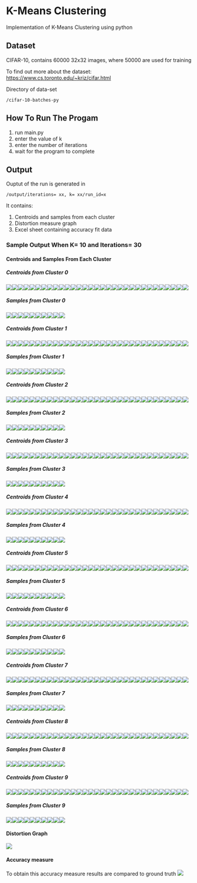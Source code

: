 # K-Means Clustering
Implementation of K-Means Clustering using python


## Dataset
CIFAR-10, contains 60000 32x32 images, where 50000 are used for training 


To find out more about the dataset: <https://www.cs.toronto.edu/~kriz/cifar.html>


Directory of data-set 
```
/cifar-10-batches-py
```


## How To Run The Progam
1. run main.py
2. enter the value of k
3. enter the number of iterations
4. wait for the program to complete


## Output
Ouptut of the run is generated in 
```
/output/iterations= xx, k= xx/run_id=x
```
It contains:
1. Centroids and samples from each cluster
2. Distortion measure graph
3. Excel sheet containing accuracy fit data

### Sample Output When K= 10 and Iterations= 30

#### Centroids and Samples From Each Cluster
##### Centroids from Cluster 0
 
 
![](./readme-assets/0/000.png)![](./readme-assets/0/010.png)![](./readme-assets/0/020.png)![](./readme-assets/0/030.png)![](./readme-assets/0/040.png)![](./readme-assets/0/050.png)![](./readme-assets/0/060.png)![](./readme-assets/0/070.png)![](./readme-assets/0/080.png)![](./readme-assets/0/090.png)![](./readme-assets/0/100.png)![](./readme-assets/0/110.png)![](./readme-assets/0/120.png)![](./readme-assets/0/130.png)![](./readme-assets/0/140.png)![](./readme-assets/0/150.png)![](./readme-assets/0/160.png)![](./readme-assets/0/170.png)![](./readme-assets/0/180.png)![](./readme-assets/0/190.png)![](./readme-assets/0/200.png)![](./readme-assets/0/210.png)![](./readme-assets/0/220.png)![](./readme-assets/0/230.png)![](./readme-assets/0/240.png)![](./readme-assets/0/250.png)![](./readme-assets/0/260.png)![](./readme-assets/0/270.png)![](./readme-assets/0/280.png)![](./readme-assets/0/290.png)![](./readme-assets/0/300.png)
 
 
##### Samples from Cluster 0
 
 
![](./readme-assets/0/310.png)![](./readme-assets/0/311.png)![](./readme-assets/0/312.png)![](./readme-assets/0/313.png)![](./readme-assets/0/314.png)![](./readme-assets/0/315.png)![](./readme-assets/0/316.png)![](./readme-assets/0/317.png)![](./readme-assets/0/318.png)![](./readme-assets/0/319.png)
 
 
##### Centroids from Cluster 1
 
 
![](./readme-assets/1/001.png)![](./readme-assets/1/011.png)![](./readme-assets/1/021.png)![](./readme-assets/1/031.png)![](./readme-assets/1/041.png)![](./readme-assets/1/051.png)![](./readme-assets/1/061.png)![](./readme-assets/1/071.png)![](./readme-assets/1/081.png)![](./readme-assets/1/091.png)![](./readme-assets/1/101.png)![](./readme-assets/1/111.png)![](./readme-assets/1/121.png)![](./readme-assets/1/131.png)![](./readme-assets/1/141.png)![](./readme-assets/1/151.png)![](./readme-assets/1/161.png)![](./readme-assets/1/171.png)![](./readme-assets/1/181.png)![](./readme-assets/1/191.png)![](./readme-assets/1/201.png)![](./readme-assets/1/211.png)![](./readme-assets/1/221.png)![](./readme-assets/1/231.png)![](./readme-assets/1/241.png)![](./readme-assets/1/251.png)![](./readme-assets/1/261.png)![](./readme-assets/1/271.png)![](./readme-assets/1/281.png)![](./readme-assets/1/291.png)![](./readme-assets/1/301.png)
 

##### Samples from Cluster 1
 
 
![](./readme-assets/1/320.png)![](./readme-assets/1/321.png)![](./readme-assets/1/322.png)![](./readme-assets/1/323.png)![](./readme-assets/1/324.png)![](./readme-assets/1/325.png)![](./readme-assets/1/326.png)![](./readme-assets/1/327.png)![](./readme-assets/1/328.png)![](./readme-assets/1/329.png)
 
 
##### Centroids from Cluster 2
 
 
![](./readme-assets/2/002.png)![](./readme-assets/2/012.png)![](./readme-assets/2/022.png)![](./readme-assets/2/032.png)![](./readme-assets/2/042.png)![](./readme-assets/2/052.png)![](./readme-assets/2/062.png)![](./readme-assets/2/072.png)![](./readme-assets/2/082.png)![](./readme-assets/2/092.png)![](./readme-assets/2/102.png)![](./readme-assets/2/112.png)![](./readme-assets/2/122.png)![](./readme-assets/2/132.png)![](./readme-assets/2/142.png)![](./readme-assets/2/152.png)![](./readme-assets/2/162.png)![](./readme-assets/2/172.png)![](./readme-assets/2/182.png)![](./readme-assets/2/192.png)![](./readme-assets/2/202.png)![](./readme-assets/2/212.png)![](./readme-assets/2/222.png)![](./readme-assets/2/232.png)![](./readme-assets/2/242.png)![](./readme-assets/2/252.png)![](./readme-assets/2/262.png)![](./readme-assets/2/272.png)![](./readme-assets/2/282.png)![](./readme-assets/2/292.png)![](./readme-assets/2/302.png)
 
 
##### Samples from Cluster 2
 
 
![](./readme-assets/2/330.png)![](./readme-assets/2/331.png)![](./readme-assets/2/332.png)![](./readme-assets/2/333.png)![](./readme-assets/2/334.png)![](./readme-assets/2/335.png)![](./readme-assets/2/336.png)![](./readme-assets/2/337.png)![](./readme-assets/2/338.png)![](./readme-assets/2/339.png)
 
 
##### Centroids from Cluster 3
 
 
![](./readme-assets/3/003.png)![](./readme-assets/3/013.png)![](./readme-assets/3/023.png)![](./readme-assets/3/033.png)![](./readme-assets/3/043.png)![](./readme-assets/3/053.png)![](./readme-assets/3/063.png)![](./readme-assets/3/073.png)![](./readme-assets/3/083.png)![](./readme-assets/3/093.png)![](./readme-assets/3/103.png)![](./readme-assets/3/113.png)![](./readme-assets/3/123.png)![](./readme-assets/3/133.png)![](./readme-assets/3/143.png)![](./readme-assets/3/153.png)![](./readme-assets/3/163.png)![](./readme-assets/3/173.png)![](./readme-assets/3/183.png)![](./readme-assets/3/193.png)![](./readme-assets/3/203.png)![](./readme-assets/3/213.png)![](./readme-assets/3/223.png)![](./readme-assets/3/233.png)![](./readme-assets/3/243.png)![](./readme-assets/3/253.png)![](./readme-assets/3/263.png)![](./readme-assets/3/273.png)![](./readme-assets/3/283.png)![](./readme-assets/3/293.png)![](./readme-assets/3/303.png)
 
 
##### Samples from Cluster 3
 
 
![](./readme-assets/3/340.png)![](./readme-assets/3/341.png)![](./readme-assets/3/342.png)![](./readme-assets/3/343.png)![](./readme-assets/3/344.png)![](./readme-assets/3/345.png)![](./readme-assets/3/346.png)![](./readme-assets/3/347.png)![](./readme-assets/3/348.png)![](./readme-assets/3/349.png)
 
 
##### Centroids from Cluster 4
 
 
![](./readme-assets/4/004.png)![](./readme-assets/4/014.png)![](./readme-assets/4/024.png)![](./readme-assets/4/034.png)![](./readme-assets/4/044.png)![](./readme-assets/4/054.png)![](./readme-assets/4/064.png)![](./readme-assets/4/074.png)![](./readme-assets/4/084.png)![](./readme-assets/4/094.png)![](./readme-assets/4/104.png)![](./readme-assets/4/114.png)![](./readme-assets/4/124.png)![](./readme-assets/4/134.png)![](./readme-assets/4/144.png)![](./readme-assets/4/154.png)![](./readme-assets/4/164.png)![](./readme-assets/4/174.png)![](./readme-assets/4/184.png)![](./readme-assets/4/194.png)![](./readme-assets/4/204.png)![](./readme-assets/4/214.png)![](./readme-assets/4/224.png)![](./readme-assets/4/234.png)![](./readme-assets/4/244.png)![](./readme-assets/4/254.png)![](./readme-assets/4/264.png)![](./readme-assets/4/274.png)![](./readme-assets/4/284.png)![](./readme-assets/4/294.png)![](./readme-assets/4/304.png)
 
 
##### Samples from Cluster 4
 
 
![](./readme-assets/4/350.png)![](./readme-assets/4/351.png)![](./readme-assets/4/352.png)![](./readme-assets/4/353.png)![](./readme-assets/4/354.png)![](./readme-assets/4/355.png)![](./readme-assets/4/356.png)![](./readme-assets/4/357.png)![](./readme-assets/4/358.png)![](./readme-assets/4/359.png)
 
 
##### Centroids from Cluster 5
 
 
![](./readme-assets/5/005.png)![](./readme-assets/5/015.png)![](./readme-assets/5/025.png)![](./readme-assets/5/035.png)![](./readme-assets/5/045.png)![](./readme-assets/5/055.png)![](./readme-assets/5/065.png)![](./readme-assets/5/075.png)![](./readme-assets/5/085.png)![](./readme-assets/5/095.png)![](./readme-assets/5/105.png)![](./readme-assets/5/115.png)![](./readme-assets/5/125.png)![](./readme-assets/5/135.png)![](./readme-assets/5/145.png)![](./readme-assets/5/155.png)![](./readme-assets/5/165.png)![](./readme-assets/5/175.png)![](./readme-assets/5/185.png)![](./readme-assets/5/195.png)![](./readme-assets/5/205.png)![](./readme-assets/5/215.png)![](./readme-assets/5/225.png)![](./readme-assets/5/235.png)![](./readme-assets/5/245.png)![](./readme-assets/5/255.png)![](./readme-assets/5/265.png)![](./readme-assets/5/275.png)![](./readme-assets/5/285.png)![](./readme-assets/5/295.png)![](./readme-assets/5/305.png)
 
 
##### Samples from Cluster 5
 
 
![](./readme-assets/5/360.png)![](./readme-assets/5/361.png)![](./readme-assets/5/362.png)![](./readme-assets/5/363.png)![](./readme-assets/5/364.png)![](./readme-assets/5/365.png)![](./readme-assets/5/366.png)![](./readme-assets/5/367.png)![](./readme-assets/5/368.png)![](./readme-assets/5/369.png)
 
 
##### Centroids from Cluster 6
 
 
![](./readme-assets/6/006.png)![](./readme-assets/6/016.png)![](./readme-assets/6/026.png)![](./readme-assets/6/036.png)![](./readme-assets/6/046.png)![](./readme-assets/6/056.png)![](./readme-assets/6/066.png)![](./readme-assets/6/076.png)![](./readme-assets/6/086.png)![](./readme-assets/6/096.png)![](./readme-assets/6/106.png)![](./readme-assets/6/116.png)![](./readme-assets/6/126.png)![](./readme-assets/6/136.png)![](./readme-assets/6/146.png)![](./readme-assets/6/156.png)![](./readme-assets/6/166.png)![](./readme-assets/6/176.png)![](./readme-assets/6/186.png)![](./readme-assets/6/196.png)![](./readme-assets/6/206.png)![](./readme-assets/6/216.png)![](./readme-assets/6/226.png)![](./readme-assets/6/236.png)![](./readme-assets/6/246.png)![](./readme-assets/6/256.png)![](./readme-assets/6/266.png)![](./readme-assets/6/276.png)![](./readme-assets/6/286.png)![](./readme-assets/6/296.png)![](./readme-assets/6/306.png)
 
 
##### Samples from Cluster 6
 
 
![](./readme-assets/6/370.png)![](./readme-assets/6/371.png)![](./readme-assets/6/372.png)![](./readme-assets/6/373.png)![](./readme-assets/6/374.png)![](./readme-assets/6/375.png)![](./readme-assets/6/376.png)![](./readme-assets/6/377.png)![](./readme-assets/6/378.png)![](./readme-assets/6/379.png)
 
 
##### Centroids from Cluster 7
 
 
![](./readme-assets/7/007.png)![](./readme-assets/7/017.png)![](./readme-assets/7/027.png)![](./readme-assets/7/037.png)![](./readme-assets/7/047.png)![](./readme-assets/7/057.png)![](./readme-assets/7/067.png)![](./readme-assets/7/077.png)![](./readme-assets/7/087.png)![](./readme-assets/7/097.png)![](./readme-assets/7/107.png)![](./readme-assets/7/117.png)![](./readme-assets/7/127.png)![](./readme-assets/7/137.png)![](./readme-assets/7/147.png)![](./readme-assets/7/157.png)![](./readme-assets/7/167.png)![](./readme-assets/7/177.png)![](./readme-assets/7/187.png)![](./readme-assets/7/197.png)![](./readme-assets/7/207.png)![](./readme-assets/7/217.png)![](./readme-assets/7/227.png)![](./readme-assets/7/237.png)![](./readme-assets/7/247.png)![](./readme-assets/7/257.png)![](./readme-assets/7/267.png)![](./readme-assets/7/277.png)![](./readme-assets/7/287.png)![](./readme-assets/7/297.png)![](./readme-assets/7/307.png)
 
 
##### Samples from Cluster 7
 
 
![](./readme-assets/7/380.png)![](./readme-assets/7/381.png)![](./readme-assets/7/382.png)![](./readme-assets/7/383.png)![](./readme-assets/7/384.png)![](./readme-assets/7/385.png)![](./readme-assets/7/386.png)![](./readme-assets/7/387.png)![](./readme-assets/7/388.png)![](./readme-assets/7/389.png)
 
 
##### Centroids from Cluster 8
 
 
![](./readme-assets/8/008.png)![](./readme-assets/8/018.png)![](./readme-assets/8/028.png)![](./readme-assets/8/038.png)![](./readme-assets/8/048.png)![](./readme-assets/8/058.png)![](./readme-assets/8/068.png)![](./readme-assets/8/078.png)![](./readme-assets/8/088.png)![](./readme-assets/8/098.png)![](./readme-assets/8/108.png)![](./readme-assets/8/118.png)![](./readme-assets/8/128.png)![](./readme-assets/8/138.png)![](./readme-assets/8/148.png)![](./readme-assets/8/158.png)![](./readme-assets/8/168.png)![](./readme-assets/8/178.png)![](./readme-assets/8/188.png)![](./readme-assets/8/198.png)![](./readme-assets/8/208.png)![](./readme-assets/8/218.png)![](./readme-assets/8/228.png)![](./readme-assets/8/238.png)![](./readme-assets/8/248.png)![](./readme-assets/8/258.png)![](./readme-assets/8/268.png)![](./readme-assets/8/278.png)![](./readme-assets/8/288.png)![](./readme-assets/8/298.png)![](./readme-assets/8/308.png)
 
 
##### Samples from Cluster 8
 
 
![](./readme-assets/8/390.png)![](./readme-assets/8/391.png)![](./readme-assets/8/392.png)![](./readme-assets/8/393.png)![](./readme-assets/8/394.png)![](./readme-assets/8/395.png)![](./readme-assets/8/396.png)![](./readme-assets/8/397.png)![](./readme-assets/8/398.png)![](./readme-assets/8/399.png)
 
 
##### Centroids from Cluster 9
 
 
![](./readme-assets/9/009.png)![](./readme-assets/9/019.png)![](./readme-assets/9/029.png)![](./readme-assets/9/039.png)![](./readme-assets/9/049.png)![](./readme-assets/9/059.png)![](./readme-assets/9/069.png)![](./readme-assets/9/079.png)![](./readme-assets/9/089.png)![](./readme-assets/9/099.png)![](./readme-assets/9/109.png)![](./readme-assets/9/119.png)![](./readme-assets/9/129.png)![](./readme-assets/9/139.png)![](./readme-assets/9/149.png)![](./readme-assets/9/159.png)![](./readme-assets/9/169.png)![](./readme-assets/9/179.png)![](./readme-assets/9/189.png)![](./readme-assets/9/199.png)![](./readme-assets/9/209.png)![](./readme-assets/9/219.png)![](./readme-assets/9/229.png)![](./readme-assets/9/239.png)![](./readme-assets/9/249.png)![](./readme-assets/9/259.png)![](./readme-assets/9/269.png)![](./readme-assets/9/279.png)![](./readme-assets/9/289.png)![](./readme-assets/9/299.png)![](./readme-assets/9/309.png)
 
 
##### Samples from Cluster 9
 
 
![](./readme-assets/9/400.png)![](./readme-assets/9/401.png)![](./readme-assets/9/402.png)![](./readme-assets/9/403.png)![](./readme-assets/9/404.png)![](./readme-assets/9/405.png)![](./readme-assets/9/406.png)![](./readme-assets/9/407.png)![](./readme-assets/9/408.png)![](./readme-assets/9/409.png)

#### Distortion Graph
![](./readme-assets/graph.png)
#### Accuracy measure 
To obtain this accuracy measure results are compared to ground truth
![](./readme-assets/accuracy.png)
 
